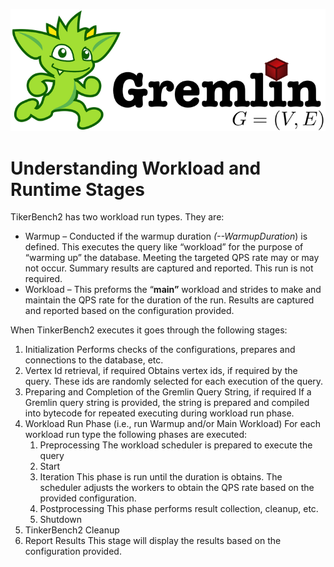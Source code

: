 ![Workload](media/gremlin-logo-Running.png)
# Understanding Workload and Runtime Stages

TikerBench2 has two workload run types. They are:

-   Warmup – Conducted if the warmup duration *(--WarmupDuration*) is defined. This executes the query like “workload” for the purpose of “warming up” the database. Meeting the targeted QPS rate may or may not occur. Summary results are captured and reported. This run is not required.
-   Workload – This preforms the “**main”** workload and strides to make and maintain the QPS rate for the duration of the run. Results are captured and reported based on the configuration provided.

When TinkerBench2 executes it goes through the following stages:

1.  Initialization Performs checks of the configurations, prepares and connections to the database, etc.
2.  Vertex Id retrieval, if required Obtains vertex ids, if required by the query. These ids are randomly selected for each execution of the query.
3.  Preparing and Completion of the Gremlin Query String, if required If a Gremlin query string is provided, the string is prepared and compiled into bytecode for repeated executing during workload run phase.
4.  Workload Run Phase (i.e., run Warmup and/or Main Workload) For each workload run type the following phases are executed:
    1.  Preprocessing The workload scheduler is prepared to execute the query
    2.  Start
    3.  Iteration This phase is run until the duration is obtains. The scheduler adjusts the workers to obtain the QPS rate based on the provided configuration.
    4.  Postprocessing This phase performs result collection, cleanup, etc.
    5.  Shutdown
5.  TinkerBench2 Cleanup
6.  Report Results This stage will display the results based on the configuration provided.
